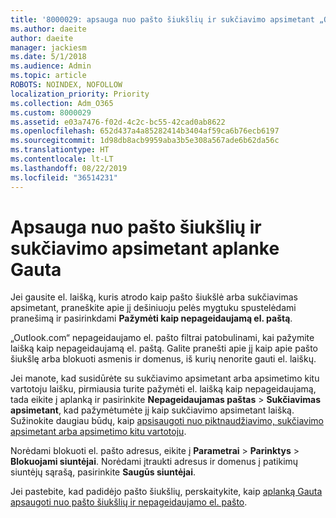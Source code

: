 ```yaml
---
title: '8000029: apsauga nuo pašto šiukšlių ir sukčiavimo apsimetant „Outlook.com“'
ms.author: daeite
author: daeite
manager: jackiesm
ms.date: 5/1/2018
ms.audience: Admin
ms.topic: article
ROBOTS: NOINDEX, NOFOLLOW
localization_priority: Priority
ms.collection: Adm_O365
ms.custom: 8000029
ms.assetid: e03a7476-f02d-4c2c-bc55-42cad0ab8622
ms.openlocfilehash: 652d437a4a85282414b3404af59ca6b76ecb6197
ms.sourcegitcommit: 1d98db8acb9959aba3b5e308a567ade6b62da56c
ms.translationtype: HT
ms.contentlocale: lt-LT
ms.lasthandoff: 08/22/2019
ms.locfileid: "36514231"
---
```

# <a name="deal-with-spam-or-phishing-scams-in-your-inbox"></a>Apsauga nuo pašto šiukšlių ir sukčiavimo apsimetant aplanke Gauta

Jei gausite el. laišką, kuris atrodo kaip pašto šiukšlė arba sukčiavimas apsimetant, praneškite apie jį dešiniuoju pelės mygtuku spustelėdami pranešimą ir pasirinkdami **Pažymėti kaip nepageidaujamą el. paštą**. 
  
„Outlook.com“ nepageidaujamo el. pašto filtrai patobulinami, kai pažymite laišką kaip nepageidaujamą el. paštą. Galite pranešti apie jį kaip apie pašto šiukšlę arba blokuoti asmenis ir domenus, iš kurių nenorite gauti el. laiškų.
  
Jei manote, kad susidūrėte su sukčiavimo apsimetant arba apsimetimo kitu vartotoju laišku, pirmiausia turite pažymėti el. laišką kaip nepageidaujamą, tada eikite į aplanką ir pasirinkite **Nepageidaujamas paštas** \> **Sukčiavimas apsimetant**, kad pažymėtumėte jį kaip sukčiavimo apsimetant laišką. Sužinokite daugiau būdų, kaip [apsisaugoti nuo piktnaudžiavimo, sukčiavimo apsimetant arba apsimetimo kitu vartotoju](https://go.microsoft.com/fwlink/p/?linkid=873139).
  
Norėdami blokuoti el. pašto adresus, eikite į **Parametrai** \> **Parinktys** \> **Blokuojami siuntėjai**. Norėdami įtraukti adresus ir domenus į patikimų siuntėjų sąrašą, pasirinkite **Saugūs siuntėjai**. 
  
Jei pastebite, kad padidėjo pašto šiukšlių, perskaitykite, kaip [aplanką Gauta apsaugoti nuo pašto šiukšlių ir nepageidaujamo el. pašto](https://go.microsoft.com/fwlink/p/?linkid=873140).
  

